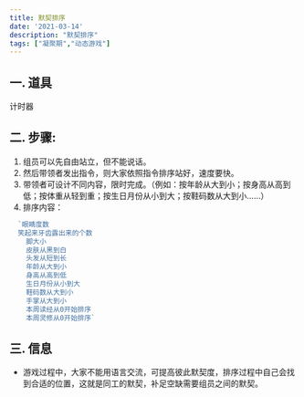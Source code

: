 ```yaml
---
title: 默契排序
date: '2021-03-14'
description: "默契排序"
tags: ["凝聚期","动态游戏"]
---
```

## 一. 道具
计时器

## 二. 步骤:
1. 组员可以先自由站立，但不能说话。
2. 然后带领者发出指令，则大家依照指令排序站好，速度要快。
3. 带领者可设计不同内容，限时完成。（例如：按年龄从大到小；按身高从高到低；按体重从轻到重；按生日月份从小到大；按鞋码数从大到小……）
4. 排序内容：
```js 
  `眼睛度数
  笑起来牙齿露出来的个数
	脚大小
	皮肤从黑到白  
	头发从短到长
	年龄从大到小
	身高从高到低
	生日月份从小到大
	鞋码数从大到小
	手掌从大到小
	本周读经从0开始排序
	本周灵修从0开始排序`
```

## 三. 信息
- 游戏过程中，大家不能用语言交流，可提高彼此默契度，排序过程中自己会找到合适的位置，这就是同工的默契，补足空缺需要组员之间的默契。
